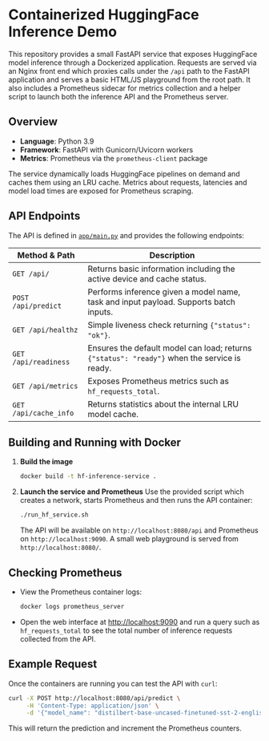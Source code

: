 # Containerized HuggingFace Inference Demo

This repository provides a small FastAPI service that exposes HuggingFace model
inference through a Dockerized application. Requests are served via an Nginx
front end which proxies calls under the `/api` path to the FastAPI application
and serves a basic HTML/JS playground from the root path. It also includes a
Prometheus sidecar for metrics collection and a helper script to launch both the
inference API and the Prometheus server.

## Overview
- **Language**: Python 3.9
- **Framework**: FastAPI with Gunicorn/Uvicorn workers
- **Metrics**: Prometheus via the `prometheus-client` package

The service dynamically loads HuggingFace pipelines on demand and caches them using an LRU cache. Metrics about requests, latencies and model load times are exposed for Prometheus scraping.

## API Endpoints
The API is defined in [`app/main.py`](app/main.py) and provides the following endpoints:

| Method & Path | Description |
| --- | --- |
| `GET /api/` | Returns basic information including the active device and cache status. |
| `POST /api/predict` | Performs inference given a model name, task and input payload. Supports batch inputs. |
| `GET /api/healthz` | Simple liveness check returning `{"status": "ok"}`. |
| `GET /api/readiness` | Ensures the default model can load; returns `{"status": "ready"}` when the service is ready. |
| `GET /api/metrics` | Exposes Prometheus metrics such as `hf_requests_total`. |
| `GET /api/cache_info` | Returns statistics about the internal LRU model cache. |

## Building and Running with Docker
1. **Build the image**
   ```bash
   docker build -t hf-inference-service .
   ```

2. **Launch the service and Prometheus**
   Use the provided script which creates a network, starts Prometheus and then runs the API container:
   ```bash
   ./run_hf_service.sh
   ```
   The API will be available on `http://localhost:8080/api` and Prometheus on `http://localhost:9090`.
   A small web playground is served from `http://localhost:8080/`.

## Checking Prometheus
- View the Prometheus container logs:
  ```bash
  docker logs prometheus_server
  ```
- Open the web interface at [http://localhost:9090](http://localhost:9090) and run a query such as `hf_requests_total` to see the total number of inference requests collected from the API.

## Example Request
Once the containers are running you can test the API with `curl`:
```bash
curl -X POST http://localhost:8080/api/predict \
     -H 'Content-Type: application/json' \
     -d '{"model_name": "distilbert-base-uncased-finetuned-sst-2-english", "task": "sentiment-analysis", "inputs": "I love this API!"}'
```

This will return the prediction and increment the Prometheus counters.
